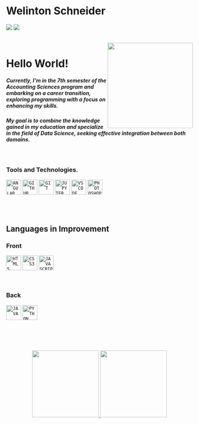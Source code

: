  <h1 align="left">Welinton Schneider</h1>
<div>

<a href = "mailto:welinton.schneider@ufms.br"><img loading="lazy" src="https://img.shields.io/badge/Gmail-D14836?style=for-the-badge&logo=gmail&logoColor=white" target="_blank"></a>
<a href="https://www.linkedin.com/in/welintonschneider" target="_blank"><img loading="lazy" src="https://img.shields.io/badge/-LinkedIn-%230077B5?style=for-the-badge&logo=linkedin&logoColor=white" target="_blank"></a>   
</div>

</br>
<img align='right' src="https://media.giphy.com/media/M9gbBd9nbDrOTu1Mqx/giphy.gif" width="230">


# Hello World!
##### Currently, I'm in the 7th semester of the Accounting Sciences program and embarking on a career transition, exploring programming with a focus on enhancing my skills.
##### My goal is to combine the knowledge gained in my education and specialize in the field of Data Science, seeking effective integration between both domains.



</br>


### Tools and Technologies.

<code><img width="40px" src="https://cdn.jsdelivr.net/gh/devicons/devicon/icons/angularjs/angularjs-plain.svg" title = "ANGULAR"/></code>
<code><img width="40px" src="https://cdn.jsdelivr.net/gh/devicons/devicon/icons/github/github-original.svg" title = "GITHUB"/></code>
<code><img width="40px" src="https://cdn.jsdelivr.net/gh/devicons/devicon/icons/git/git-original.svg" title = "GIT"/></code>
<code><img width="40px" src="https://cdn.jsdelivr.net/gh/devicons/devicon/icons/jupyter/jupyter-original.svg" title = "JUPYTER"/></code>
<code><img width="40px" src="https://cdn.jsdelivr.net/gh/devicons/devicon/icons/vscode/vscode-original.svg" title = "VSCODE"/></code>
<code><img width="40px" src="https://cdn.jsdelivr.net/gh/devicons/devicon/icons/photoshop/photoshop-plain.svg" title = "PHOTOSHOP"/></code>


</br>
</br>

## Languages in Improvement

### Front
<code><img width="40px" src="https://cdn.jsdelivr.net/gh/devicons/devicon/icons/html5/html5-original-wordmark.svg" title = "HTML5"/></code>
<code><img width="40px" src="https://cdn.jsdelivr.net/gh/devicons/devicon/icons/css3/css3-original-wordmark.svg" title = "CSS3"/></code>
<code><img width="40px" src="https://cdn.jsdelivr.net/gh/devicons/devicon/icons/javascript/javascript-original.svg" title = "JAVASCRIPT"/></code>

</br>

### Back
<code><img width="40px" src="https://cdn.jsdelivr.net/gh/devicons/devicon/icons/java/java-original.svg" title = "JAVA"/></code>
<code><img width="40px" src="https://cdn.jsdelivr.net/gh/devicons/devicon/icons/python/python-original.svg" title = "PYTHON"/></code>

</br>
</br>
</br>
                
<p align="center">
<a href="https://github.com/schnanet">
  <img height="180em" src="https://github-readme-stats-eight-theta.vercel.app/api?username=schnanet&show_icons=true&theme=algolia&include_all_commits=true&count_private=true"/>
  <img height="180em" src="https://github-readme-stats-eight-theta.vercel.app/api/top-langs/?username=schnanet&layout=compact&langs_count=8&theme=algolia"/>
</a>


  

          
